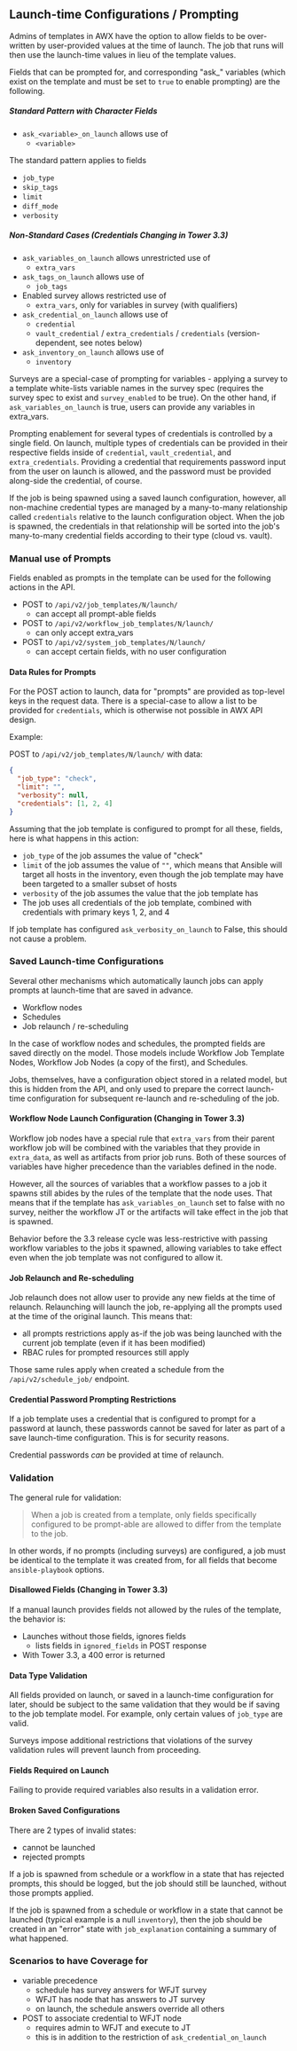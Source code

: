 ## Launch-time Configurations / Prompting

Admins of templates in AWX have the option to allow fields to be over-written
by user-provided values at the time of launch. The job that runs will
then use the launch-time values in lieu of the template values.

Fields that can be prompted for, and corresponding "ask_" variables
(which exist on the template and must be set to `true` to enable prompting)
are the following.

##### Standard Pattern with Character Fields

 - `ask_<variable>_on_launch` allows use of
   - `<variable>`

The standard pattern applies to fields

 - `job_type`
 - `skip_tags`
 - `limit`
 - `diff_mode`
 - `verbosity`

##### Non-Standard Cases (Credentials Changing in Tower 3.3)

 - `ask_variables_on_launch` allows unrestricted use of
   - `extra_vars`
 - `ask_tags_on_launch` allows use of
   - `job_tags`
 - Enabled survey allows restricted use of
   - `extra_vars`, only for variables in survey (with qualifiers)
 - `ask_credential_on_launch` allows use of
   - `credential`
   - `vault_credential` / `extra_credentials` / `credentials`
     (version-dependent, see notes below)
 - `ask_inventory_on_launch` allows use of
   - `inventory`

Surveys are a special-case of prompting for variables - applying a survey to
a template white-lists variable names in the survey spec (requires the survey
spec to exist and `survey_enabled` to be true). On the other hand,
if `ask_variables_on_launch` is true, users can provide any variables in
extra_vars.

Prompting enablement for several types of credentials is controlled by a single
field. On launch, multiple types of credentials can be provided in their respective fields
inside of `credential`, `vault_credential`, and `extra_credentials`. Providing
a credential that requirements password input from the user on launch is
allowed, and the password must be provided along-side the credential, of course.

If the job is being spawned using a saved launch configuration, however,
all non-machine credential types are managed by a many-to-many relationship
called `credentials` relative to the launch configuration object.
When the job is spawned, the credentials in that relationship will be
sorted into the job's many-to-many credential fields according to their
type (cloud vs. vault).

### Manual use of Prompts

Fields enabled as prompts in the template can be used for the following
actions in the API.

 - POST to `/api/v2/job_templates/N/launch/`
   - can accept all prompt-able fields
 - POST to `/api/v2/workflow_job_templates/N/launch/`
   - can only accept extra_vars
 - POST to `/api/v2/system_job_templates/N/launch/`
   - can accept certain fields, with no user configuration

#### Data Rules for Prompts

For the POST action to launch, data for "prompts" are provided as top-level
keys in the request data. There is a special-case to allow a list to be
provided for `credentials`, which is otherwise not possible in AWX API design.

Example:

POST to `/api/v2/job_templates/N/launch/` with data:

```json
{
  "job_type": "check",
  "limit": "",
  "verbosity": null,
  "credentials": [1, 2, 4]
}
```

Assuming that the job template is configured to prompt for all these,
fields, here is what happens in this action:

 - `job_type` of the job assumes the value of "check"
 - `limit` of the job assumes the value of `""`, which means that Ansible will
   target all hosts in the inventory, even though the job template may have
   been targeted to a smaller subset of hosts
 - `verbosity` of the job assumes the value that the job template has
 - The job uses all credentials of the job template, combined with
   credentials with primary keys 1, 2, and 4

If job template has configured `ask_verbosity_on_launch` to False, this
should not cause a problem.

### Saved Launch-time Configurations

Several other mechanisms which automatically launch jobs can apply prompts
at launch-time that are saved in advance.

 - Workflow nodes
 - Schedules
 - Job relaunch / re-scheduling

In the case of workflow nodes and schedules, the prompted fields are saved
directly on the model. Those models include Workflow Job Template Nodes,
Workflow Job Nodes (a copy of the first), and Schedules.

Jobs, themselves, have a configuration object stored in a related model,
but this is hidden from the API, and only used to prepare the correct
launch-time configuration for subsequent re-launch and re-scheduling of the job.

#### Workflow Node Launch Configuration (Changing in Tower 3.3)

Workflow job nodes have a special rule that `extra_vars` from their parent
workflow job will be combined with the variables that they provide in
`extra_data`, as well as artifacts from prior job runs. Both of these
sources of variables have higher precedence than the variables defined in
the node.

However, all the sources of variables that a workflow passes to a job it
spawns still abides by the rules of the template that the node uses. That
means that if the template has `ask_variables_on_launch` set to false with
no survey, neither the workflow JT or the artifacts will take effect
in the job that is spawned.

Behavior before the 3.3 release cycle was less-restrictive with passing
workflow variables to the jobs it spawned, allowing variables to take effect
even when the job template was not configured to allow it.

#### Job Relaunch and Re-scheduling

Job relaunch does not allow user to provide any new fields at the time of relaunch.
Relaunching will launch the job, re-applying all the prompts used at the
time of the original launch. This means that:

 - all prompts restrictions apply as-if the job was being launched with the
   current job template (even if it has been modified)
 - RBAC rules for prompted resources still apply

Those same rules apply when created a schedule from the
`/api/v2/schedule_job/` endpoint.

#### Credential Password Prompting Restrictions

If a job template uses a credential that is configured to prompt for a
password at launch, these passwords cannot be saved for later as part
of a save launch-time configuration. This is for security reasons.

Credential passwords _can_ be provided at time of relaunch.

### Validation

The general rule for validation:

> When a job is created from a template, only fields specifically configured
to be prompt-able are allowed to differ from the template to the job.

In other words, if no prompts (including surveys) are configured, a job
must be identical to the template it was created from, for all fields
that become `ansible-playbook` options.

#### Disallowed Fields (Changing in Tower 3.3)

If a manual launch provides fields not allowed by the rules of the template,
the behavior is:

 - Launches without those fields, ignores fields
   - lists fields in `ignored_fields` in POST response
 - With Tower 3.3, a 400 error is returned

#### Data Type Validation

All fields provided on launch, or saved in a launch-time configuration
for later, should be subject to the same validation that they would be
if saving to the job template model. For example, only certain values of
`job_type` are valid.

Surveys impose additional restrictions that violations of the survey
validation rules will prevent launch from proceeding.

#### Fields Required on Launch

Failing to provide required variables also results in a validation error.

#### Broken Saved Configurations

There are 2 types of invalid states:

 - cannot be launched
 - rejected prompts

If a job is spawned from schedule or a workflow in a state that has rejected
prompts, this should be logged, but the job should still be launched, without
those prompts applied.

If the job is spawned from a schedule or workflow in a state that cannot be
launched (typical example is a null `inventory`), then the job should be
created in an "error" state with `job_explanation` containing a summary
of what happened.

### Scenarios to have Coverage for

 - variable precedence
   - schedule has survey answers for WFJT survey
   - WFJT has node that has answers to JT survey
   - on launch, the schedule answers override all others
 - POST to associate credential to WFJT node
   - requires admin to WFJT and execute to JT
   - this is in addition to the restriction of `ask_credential_on_launch`
